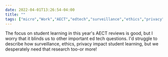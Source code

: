 ```yaml
---
date: 2022-04-01T13:26:54-04:00
title: ""
tags: ["micro","Work","AECT","edtech","surveillance","ethics","privacy"]
---
```

The focus on student learning in this year's AECT reviews is good, but I worry that it blinds us to other important ed tech questions. I'd struggle to describe how surveillance, ethics, privacy impact student learning, but we desperately need that research too-or more!

